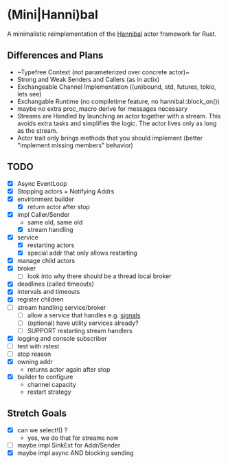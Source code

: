# (Mini|Hanni)bal

A minimalistic reimplementation of the [Hannibal](https://lib.rs/hannibal) actor framework for Rust.

## Differences and Plans

- ~Typefree Context (not parameterized over concrete actor)~
- Strong and Weak Senders and Callers (as in actix)
- Exchangeable Channel Implementation ((un)bound, std, futures, tokio, lets see)
- Exchangable Runtime (no compiletime feature, no hannibal::block_on())
- maybe no extra proc_macro derive for messages necessary
- Streams are Handled by launching an actor together with a stream. This avoids extra tasks and simplifies the logic.
  The actor lives only as long as the stream.
- Actor trait only brings methods that you should implement (better "implement missing members" behavior)

## TODO

- [x] Async EventLoop
- [x] Stopping actors + Notifying Addrs
- [x] environment builder
  - [x] return actor after stop
- [x] impl Caller/Sender
  - same old, same old
  - [x] stream handling
- [x] service
  - [x] restarting actors
  - [x] special addr that only allows restarting
- [x] manage child actors
- [x] broker
  - [ ] look into why there should be a thread local broker
- [x] deadlines (called timeouts)
- [x] intervals and timeouts
- [x] register children
- [ ] stream handling service/broker
   - [ ] allow a service that handles e.g. [signals](https://docs.rs/async-signals/latest/async_signals/struct.Signals.html)
   - [ ] (optional) have utility services already?
   - [ ] SUPPORT restarting stream handlers
- [x] logging and console subscriber
- [ ] test with rstest
- [ ] stop reason
- [x] owning addr
   - returns actor again after stop
- [x] builder to configure
  - channel capacity
  - restart strategy


## Stretch Goals
- [x] can we select!() ?
  - yes, we do that for streams now
- [ ] maybe impl SinkExt for Addr/Sender
- [x] maybe impl async AND blocking sending
